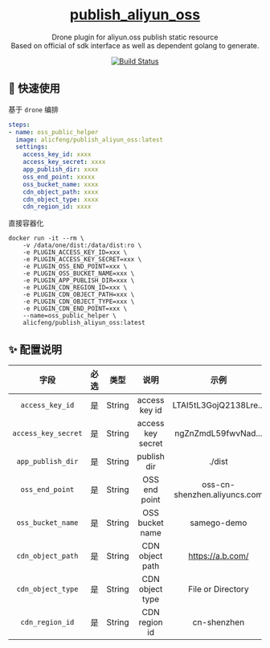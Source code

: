 <h1 align="center">
    <a href="https://github.com/alicfeng/publish_aliyun_oss">
        publish_aliyun_oss
    </a>
</h1>
<p align="center">
    Drone plugin for aliyun.oss publish static resource
     <br>
    Based on official of sdk interface as well as dependent golang to generate.
</p>
<p align="center">
    <a href="https://travis-ci.com/github/alicfeng/publish_aliyun_oss">
        <img src="https://travis-ci.com/alicfeng/publish_aliyun_oss.svg?branch=master" alt="Build Status">
    </a>
</p>


## 🚀 快速使用

基于 `drone` 编排

```yaml
steps:
- name: oss_public_helper
  image: alicfeng/publish_aliyun_oss:latest
  settings:
    access_key_id: xxxx
    access_key_secret: xxxx
    app_publish_dir: xxxx
    oss_end_point: xxxxx
    oss_bucket_name: xxxx
    cdn_object_path: xxxx
    cdn_object_type: xxxx
    cdn_region_id: xxxx
```

直接容器化

```shell
docker run -it --rm \
    -v /data/one/dist:/data/dist:ro \
    -e PLUGIN_ACCESS_KEY_ID=xxx \
    -e PLUGIN_ACCESS_KEY_SECRET=xxx \
    -e PLUGIN_OSS_END_POINT=xxx \
    -e PLUGIN_OSS_BUCKET_NAME=xxx \
    -e PLUGIN_APP_PUBLISH_DIR=xxx \
    -e PLUGIN_CDN_REGION_ID=xxx \
    -e PLUGIN_CDN_OBJECT_PATH=xxx \
    -e PLUGIN_CDN_OBJECT_TYPE=xxx \
    -e PLUGIN_CDN_END_POINT=xxx \
    --name=oss_public_helper \
    alicfeng/publish_aliyun_oss:latest
```



## ✨ 配置说明

|        字段          | 必选  |  类型  |        说明        |             示例             |
| :-----------------: | :--: | :----: | :---------------: | :--------------------------: |
|   `access_key_id`   |  是   | String |   access key id   |    LTAI5tL3GojQ2138Lre...    |
| `access_key_secret` |  是   | String | access key secret |     ngZnZmdL59fwvNad...      |
|  `app_publish_dir`  |  是   | String |    publish dir    |            ./dist            |
|   `oss_end_point`   |  是   | String |   OSS end point   | oss-cn-shenzhen.aliyuncs.com |
|  `oss_bucket_name`  |  是   | String |  OSS bucket name  |         samego-demo          |
|  `cdn_object_path`  |  是   | String |  CDN object path  |       https://a.b.com/       |
|  `cdn_object_type`  |  是   | String |  CDN object type  |      File or Directory       |
|   `cdn_region_id`   |  是   | String |   CDN region id   |         cn-shenzhen          |



